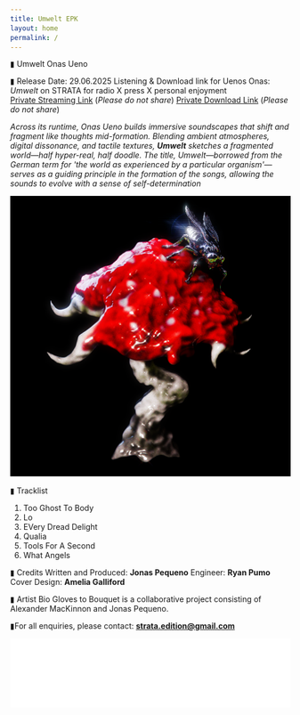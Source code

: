 ```yaml
---
title: Umwelt EPK
layout: home
permalink: /
---
```


▮ Umwelt
Onas Ueno
  
▮ Release Date: 29.06.2025
Listening & Download link for Uenos Onas: *Umwelt* on STRATA for radio X press X personal enjoyment
<br/>
[Private Streaming Link](https://on.soundcloud.com/4Cv8n7n5JwtJ15Ex7) (*Please do not share*)
[Private Download Link](https://drive.google.com/drive/folders/1FIs8TBnxo_RsFuXn9e8zvKQpqvLfNhaX?usp=sharing) (*Please do not share*)


  
*Across its runtime, Onas Ueno builds immersive soundscapes that shift and fragment like thoughts mid-formation. Blending ambient atmospheres, digital dissonance, and tactile textures, **Umwelt** sketches a fragmented world—half hyper-real, half doodle. The title, Umwelt—borrowed from the German term for 'the world as experienced by a particular organism'—serves as a guiding principle in the formation of the songs, allowing the sounds to evolve with a sense of self-determination*


<img src="EttrickSitesCover.png" alt="Ettrik Sites Cover" class="centered-image">

  
▮ Tracklist
1. Too Ghost To Body
2. Lo
3. EVery Dread Delight
4. Qualia
5. Tools For A Second
6. What Angels
  
▮ Credits
Written and Produced: **Jonas Pequeno**
Engineer: **Ryan Pumo**
Cover Design: **Amelia Galliford**
  
▮ Artist Bio
Gloves to Bouquet is a collaborative project consisting of Alexander MacKinnon and Jonas Pequeno.
  
▮For all enquiries, please contact: **strata.edition@gmail.com**


<img src="logo.png" alt="Strata Logo" class="centered-logo">
